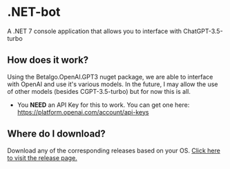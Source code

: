 # .NET-bot
A .NET 7 console application that allows you to interface with ChatGPT-3.5-turbo

## How does it work?
Using the Betalgo.OpenAI.GPT3 nuget package, we are able to interface with OpenAI and use it's various models. In the future, I may allow the use of other models (besides CGPT-3.5-turbo) but for now this is all.

- You **NEED** an API Key for this to work. You can get one here: https://platform.openai.com/account/api-keys

## Where do I download?
Download any of the corresponding releases based on your OS. [Click here to visit the release page.](https://github.com/RenderBr/.NET-bot/releases/)
